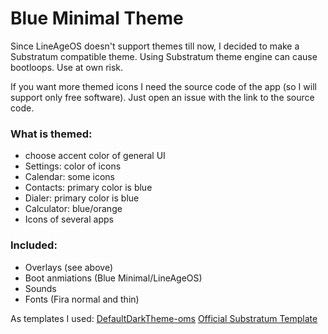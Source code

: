 # Blue Minimal Theme

Since LineAgeOS doesn't support themes till now, I decided to make a Substratum compatible theme. Using Substratum theme engine can cause bootloops. Use at own risk.

If you want more themed icons I need the source code of the app (so I will support only free software). Just open an issue with the link to the source code.

### What is themed:

- choose accent color of general UI
- Settings: color of icons
- Calendar: some icons
- Contacts: primary color is blue
- Dialer: primary color is blue
- Calculator: blue/orange
- Icons of several apps

### Included:

- Overlays (see above)
- Boot anmiations (Blue Minimal/LineAgeOS)
- Sounds
- Fonts (Fira normal and thin)

As templates I used:
[DefaultDarkTheme-oms](https://github.com/SpiritCroc/DefaultDarkTheme-oms)
[Official Substratum Template](https://github.com/substratum/template)